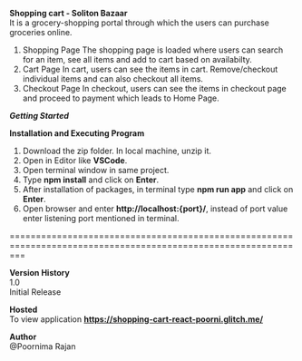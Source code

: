 **Shopping cart - Soliton Bazaar**  
It is a grocery-shopping portal through which the users can purchase groceries online.

1. Shopping Page
   The shopping page is loaded where users can search for an item, see all items and add to cart based on availabilty.
2. Cart Page
   In cart, users can see the items in cart. Remove/checkout individual items and can also checkout all items.
3. Checkout Page
   In checkout, users can see the items in checkout page and proceed to payment which leads to Home Page.

**_Getting Started_**

**Installation and Executing Program**

1. Download the zip folder. In local machine, unzip it.
2. Open in Editor like **VSCode**.
3. Open terminal window in same project.
4. Type **npm install** and click on **Enter**.
5. After installation of packages, in terminal type **npm run app** and click on **Enter**.
6. Open browser and enter **http://localhost:{port}/**, instead of port value enter listening port mentioned in terminal.

===============================================================================================================

**Version History**  
1.0  
Initial Release

**Hosted**  
To view application **https://shopping-cart-react-poorni.glitch.me/**

**Author**  
@Poornima Rajan
